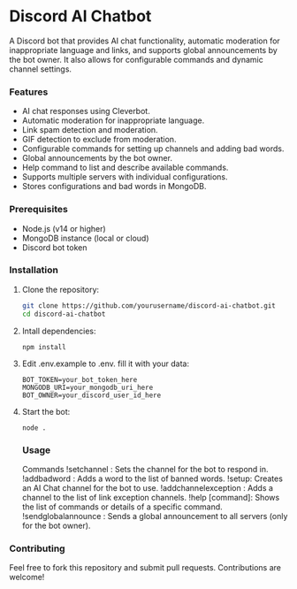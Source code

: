 # Discord AI Chatbot

A Discord bot that provides AI chat functionality, automatic moderation for inappropriate language and links, and supports global announcements by the bot owner. It also allows for configurable commands and dynamic channel settings.

### Features

- AI chat responses using Cleverbot.
- Automatic moderation for inappropriate language.
- Link spam detection and moderation.
- GIF detection to exclude from moderation.
- Configurable commands for setting up channels and adding bad words.
- Global announcements by the bot owner.
- Help command to list and describe available commands.
- Supports multiple servers with individual configurations.
- Stores configurations and bad words in MongoDB.

### Prerequisites

- Node.js (v14 or higher)
- MongoDB instance (local or cloud)
- Discord bot token

### Installation

1. Clone the repository:

   ```bash
   git clone https://github.com/yourusername/discord-ai-chatbot.git
   cd discord-ai-chatbot

2. Intall dependencies:
   ```
   npm install

3. Edit .env.example to .env. fill it with your data:
   ```
   BOT_TOKEN=your_bot_token_here
   MONGODB_URI=your_mongodb_uri_here
   BOT_OWNER=your_discord_user_id_here
4. Start the bot:
   ```
   node .
   ```
   ### Usage 

   Commands
   !setchannel <channelid>: Sets the channel for the bot to respond in.
   !addbadword <word>: Adds a word to the list of banned words.
   !setup: Creates an AI Chat channel for the bot to use.
   !addchannelexception <channelid>: Adds a channel to the list of link exception channels.
   !help [command]: Shows the list of commands or details of a specific command.
   !sendglobalannounce <message>: Sends a global announcement to all servers (only for the bot owner).

### Contributing

Feel free to fork this repository and submit pull requests. Contributions are welcome!
